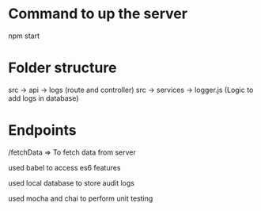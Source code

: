 # Command to up the server
npm start

# Folder structure
src -> api -> logs (route and controller)
src -> services -> logger.js (Logic to add logs in database)

# Endpoints
/fetchData => To fetch data from server

used babel to access es6 features

used local database to store audit logs

used mocha and chai to perform unit testing